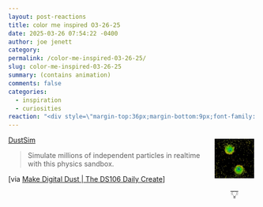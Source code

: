 ```yaml
---
layout: post-reactions
title: 𝖼𝗈𝗅𝗈𝗋 𝗆𝖾 𝗂𝗇𝗌𝗉𝗂𝗋𝖾𝖽 𝟢𝟥-𝟤𝟨-𝟤𝟧
date: 2025-03-26 07:54:22 -0400
author: joe jenett
category: 
permalink: /color-me-inspired-03-26-25/
slug: color-me-inspired-03-26-25
summary: (contains animation)
comments: false
categories:
  - inspiration
  - curiosities
reaction: "<div style=\"margin-top:36px;margin-bottom:9px;font-family: 'Helvetica Neue',Helvetica,Arial,sans-serif;font-weight:600;font-size:.9rem;\">Reactions:</div><p><a href=\"https://toot.community/@jenett/114229010362510072#favorited-by-109326597713827183\"><img src=\"https://static.toot.community/cache/accounts/avatars/112/757/571/850/957/359/original/71a15e19bfc75e90.png\" alt=\"\" width=\"48\"><br><span style=\"font-size:.9rem;\">Pamela</span></a></p>"
---
```

<div style="width:80px;position:relative;float:right;margin:6px;text-align:center;">
<a href="https://www.kodub.com/apps/dustsim?load=ds0c1bYzBCcAwDAMnCpxSPJcF3h_6iCkl-Cd00pWKEgAkXgFeAgt8ImBZiaP7NUHR9xPbaVm5B-jnN8Jka-NTX4qB3o4X"><span class="freezeframe"><img src="/images/finlittle.gif" alt="" width="80"></span></a><br><a href="https://bulltown.joejenett.com/evolve/"><span style="font-size:1.6em;position:relative;top:16px;">💡</span></a>
</div>
<a title="DustSim" href="https://www.kodub.com/apps/dustsim">DustSim</a>
<blockquote>
<p>
Simulate millions of independent particles in realtime with this physics sandbox.
</p>
</blockquote>
<p>
[via <a title="#tdc4819 #ds106  Make Digital Dust | The DS106 Daily Create" href="https://daily.ds106.us/tdc4819/">Make Digital Dust | The DS106 Daily Create</a>]
</p>

<style>.post-content {margin-bottom: -30px;}</style>
<a style="display:none;" href="https://brid.gy/publish/mastodon"><small>(cross-posted to mastodon)</small></a>